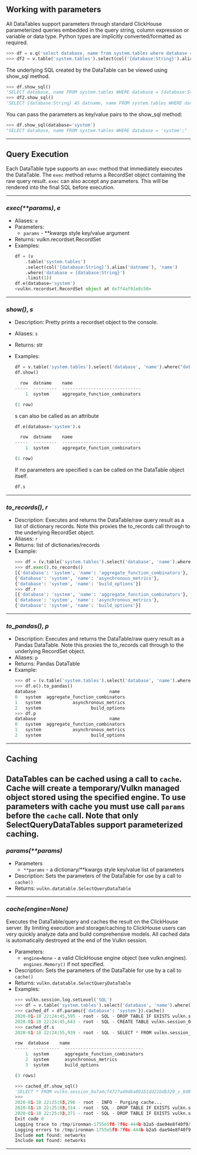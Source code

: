 ## Working with parameters

All DataTables support parameters through standard ClickHouse parameterized queries embedded in the 
query string, column expression or variable or data type. Python types are implicitly converted/formatted
as required.

```python
>>> df = v.q('select database, name from system.tables where database = {database:String}')
>>> df2 = v.table('system.tables').select(col('{database:String}').alias('datname'), 'name').where('database = {database:String}')
```

The underlying SQL created by the DataTable can be viewed using show_sql method.

```python
>>> df.show_sql()
'SELECT database, name FROM system.tables WHERE database = {database:String};'
>>> df2.show_sql()
'SELECT {database:String} AS datname, name FROM system.tables WHERE database = {database:String};
```

You can pass the parameters as key/value pairs to the show_sql method:

```python
>>> df.show_sql(database='system')
"SELECT database, name FROM system.tables WHERE database = 'system';"
```

---

## Query Execution

Each DataTable type supports an ```exec``` method that immediately executes the DataTable. The ```exec```
method returns a RecordSet object containing the raw query result. ```exec``` can also accept any 
parameters. This will be rendered into the final SQL before execution.

---

### *exec(\*\*params)*, *e*

* Aliases: ```e```
* Parameters:
    * ```params``` - **kwargs style key/value argument
* Returns: vulkn.recordset.RecordSet
* Examples:
    ```python
    df = (v
        .table('system.tables')
        .select(col('{database:String}').alias('datname'), 'name')
        .where('database = {database:String}')
        .limit(1))
    df.e(database='system')
    <vulkn.recordset.RecordSet object at 0x7f4af91e8c50>
    ```
---

### *show()*, *s*

* Description: Pretty prints a recordset object to the console.
* Aliases: ```s```
* Returns: str
* Examples:
    ```python
    df = v.table('system.tables').select('database', 'name').where("database = 'system'").limit(1))
    df.show()

      row  datname    name
    -----  ---------  ------------------------------
        1  system     aggregate_function_combinators

    (1 row)
    ```

    s can also be called as an attribute
    ```python
    df.e(database='system').s

      row  datname    name
    -----  ---------  ------------------------------
        1  system     aggregate_function_combinators

    (1 row)
    ```
    If no parameters are specified s can be called on the DataTable object itself.
    ```python
    df.s
    ```
---

### *to_records()*, *r*

* Description: Executes and returns the DataTable/raw query result as a list of dictionary records. 
Note this proxies the to_records call through to the underlying RecordSet object.
* Aliases: ```r```
* Returns: list of dictionaries/records
* Example:
    ```python
    >>> df = (v.table('system.tables').select('database', 'name').where("database = 'system'").limit(3))
    >>> df.exec().to_records()
    [{'database': 'system', 'name': 'aggregate_function_combinators'},
    {'database': 'system', 'name': 'asynchronous_metrics'},
    {'database': 'system', 'name': 'build_options'}]
    >>> df.r
    [{'database': 'system', 'name': 'aggregate_function_combinators'},
    {'database': 'system', 'name': 'asynchronous_metrics'},
    {'database': 'system', 'name': 'build_options'}]
    ```
---

### *to_pandas()*, *p*

* Description: Executes and returns the DataTable/raw query result as a Pandas DataTable. 
Note this proxies the to_records call through to the underlying RecordSet object.
* Aliases: ```p```
* Returns: Pandas DataTable
* Example:
    ```python
    >>> df = (v.table('system.tables').select('database', 'name').where("database = 'system'").limit(3))
    >>> df.e().to_pandas()
    database                            name
    0   system  aggregate_function_combinators
    1   system            asynchronous_metrics
    2   system                   build_options
    >>> df.p
    database                            name
    0   system  aggregate_function_combinators
    1   system            asynchronous_metrics
    2   system                   build_options
    ```
---

## Caching

DataTables can be cached using a call to ```cache```. Cache will create a temporary/Vulkn managed 
object stored using the specified engine. To use parameters with cache you must use call ```params```
before the ```cache``` call. Note that only SelectQueryDataTables support parameterized caching.
---

### *params(\*\*params)*

* Parameters
    * ```**params``` - a dictionary/**kwargs style key/value list of parameters
* Description: Sets the parameters of the DataTable for use by a call to ```cache()```
* Returns: ```vulkn.datatable.SelectQueryDataTable```
---

### *cache(engine=None)*

Executes the DataTable/query and caches the result on the ClickHouse server. By limiting execution and 
storage/caching to ClickHouse users can very quickly analyze data and build comprehensive models. All
cached data is automatically destroyed at the end of the Vulkn session.

* Parameters:
    * ```engine=None``` - a valid ClickHouse engine object (see vulkn.engines). ```engines.Memory()``` 
    if not specified.
* Description: Sets the parameters of the DataTable for use by a call to ```cache()```
* Returns: ```vulkn.datatable.SelectQueryDataTable```
* Examples:
    ```python
    >>> vulkn.session.log.setLevel('SQL')
    >>> df = v.table('system.tables').select('database', 'name').where("database = {database:String}").limit(3)
    >>> cached_df = df.params({'database': 'system'}).cache()
    2020-01-10 22:24:45,595 - root - SQL - DROP TABLE IF EXISTS vulkn.session_0a7a4cf4727a40d6a801b1dd21bdb320_v_8d8dc7925579b797bf414481a51f82fb;
    2020-01-10 22:24:45,643 - root - SQL - CREATE TABLE vulkn.session_0a7a4cf4727a40d6a801b1dd21bdb320_v_8d8dc7925579b797bf414481a51f82fb ENGINE = Memory() AS SELECT database, name FROM system.tables WHERE database = 'system' LIMIT 3;
    >>> cached_df.s
    2020-01-10 22:24:55,939 - root - SQL - SELECT * FROM vulkn.session_0a7a4cf4727a40d6a801b1dd21bdb320_v_8d8dc7925579b797bf414481a51f82fb;

    row  database    name
    -----  ----------  ------------------------------
        1  system      aggregate_function_combinators
        2  system      asynchronous_metrics
        3  system      build_options

    (3 rows)

    >>> cached_df.show_sql()
    'SELECT * FROM vulkn.session_0a7a4cf4727a40d6a801b1dd21bdb320_v_8d8dc7925579b797bf414481a51f82fb;'
    >>> 
    2020-01-10 22:25:03,296 - root - INFO - Purging cache...
    2020-01-10 22:25:03,314 - root - SQL - DROP TABLE IF EXISTS vulkn.session_0a7a4cf4727a40d6a801b1dd21bdb320;
    2020-01-10 22:25:03,371 - root - SQL - DROP TABLE IF EXISTS vulkn.session_0a7a4cf4727a40d6a801b1dd21bdb320_v_8d8dc7925579b797bf414481a51f82fb;
    Exit code 0
    Logging trace to /tmp/ironman-1755e5f8-7f6c-444b-b2a5-dae94e8f40f9/logs/clickhouse-server.log
    Logging errors to /tmp/ironman-1755e5f8-7f6c-444b-b2a5-dae94e8f40f9/logs/clickhouse-server.err.log
    Include not found: networks
    Include not found: networks
    ```
---
